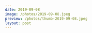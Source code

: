 ```yaml
---
date: 2019-09-08
image: /photos/2019-09-08.jpeg
preview: /photos/thumb-2019-09-08.jpeg
layout: post
---
```



